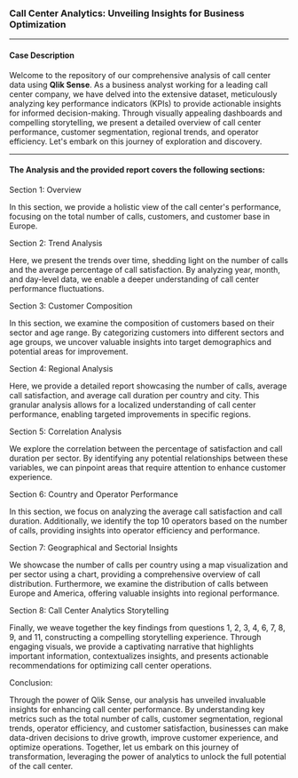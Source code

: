 ### Call Center Analytics: Unveiling Insights for Business Optimization
---

#### Case Description
Welcome to the repository of our comprehensive analysis of call center data using **Qlik Sense**. As a business analyst working for a leading call center company, we have delved into the extensive dataset, meticulously analyzing key performance indicators (KPIs) to provide actionable insights for informed decision-making. Through visually appealing dashboards and compelling storytelling, we present a detailed overview of call center performance, customer segmentation, regional trends, and operator efficiency. Let's embark on this journey of exploration and discovery.

---

#### The Analysis and the provided report covers the following sections:

Section 1: Overview

In this section, we provide a holistic view of the call center's performance, focusing on the total number of calls, customers, and customer base in Europe.

Section 2: Trend Analysis

Here, we present the trends over time, shedding light on the number of calls and the average percentage of call satisfaction. By analyzing year, month, and day-level data, we enable a deeper understanding of call center performance fluctuations.

Section 3: Customer Composition

In this section, we examine the composition of customers based on their sector and age range. By categorizing customers into different sectors and age groups, we uncover valuable insights into target demographics and potential areas for improvement.

Section 4: Regional Analysis

Here, we provide a detailed report showcasing the number of calls, average call satisfaction, and average call duration per country and city. This granular analysis allows for a localized understanding of call center performance, enabling targeted improvements in specific regions.

Section 5: Correlation Analysis

We explore the correlation between the percentage of satisfaction and call duration per sector. By identifying any potential relationships between these variables, we can pinpoint areas that require attention to enhance customer experience.

Section 6: Country and Operator Performance

In this section, we focus on analyzing the average call satisfaction and call duration. Additionally, we identify the top 10 operators based on the number of calls, providing insights into operator efficiency and performance.

Section 7: Geographical and Sectorial Insights

We showcase the number of calls per country using a map visualization and per sector using a chart, providing a comprehensive overview of call distribution. Furthermore, we examine the distribution of calls between Europe and America, offering valuable insights into regional performance.

Section 8: Call Center Analytics Storytelling

Finally, we weave together the key findings from questions 1, 2, 3, 4, 6, 7, 8, 9, and 11, constructing a compelling storytelling experience. Through engaging visuals, we provide a captivating narrative that highlights important information, contextualizes insights, and presents actionable recommendations for optimizing call center operations.

Conclusion:

Through the power of Qlik Sense, our analysis has unveiled invaluable insights for enhancing call center performance. By understanding key metrics such as the total number of calls, customer segmentation, regional trends, operator efficiency, and customer satisfaction, businesses can make data-driven decisions to drive growth, improve customer experience, and optimize operations. Together, let us embark on this journey of transformation, leveraging the power of analytics to unlock the full potential of the call center.
